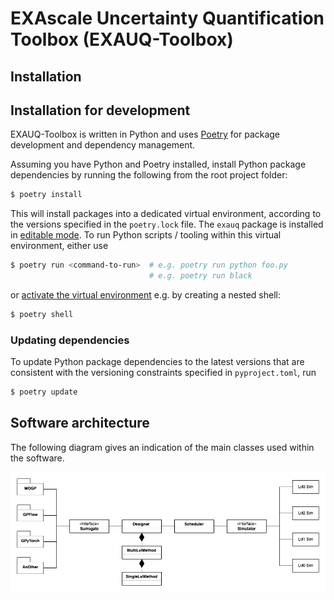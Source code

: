 # EXAscale Uncertainty Quantification Toolbox (EXAUQ-Toolbox)


## Installation

## Installation for development

EXAUQ-Toolbox is written in Python and uses [Poetry](https://python-poetry.org/)
for package development and dependency management.

Assuming you have Python and Poetry installed, install Python package
dependencies by running the following from the root project folder:

```bash
$ poetry install
```

This will install packages into a dedicated virtual environment, according
to the versions specified in the `poetry.lock` file. The `exauq`
package is installed in [editable mode](https://pip.pypa.io/en/stable/topics/local-project-installs/#editable-installs).
To run Python scripts / tooling within this virtual environment, either use 

```bash
$ poetry run <command-to-run>  # e.g. poetry run python foo.py
                               # e.g. poetry run black
```

or [activate the virtual environment](https://python-poetry.org/docs/basic-usage/#activating-the-virtual-environment)
e.g. by creating a nested shell:

```bash
$ poetry shell
```

### Updating dependencies

To update Python package dependencies to the latest versions that are consistent
with the versioning constraints specified in `pyproject.toml`, run

```bash
$ poetry update
```

## Software architecture

The following diagram gives an indication of the main classes used within the
software.

![architecture](resources/images/architecture.png)
